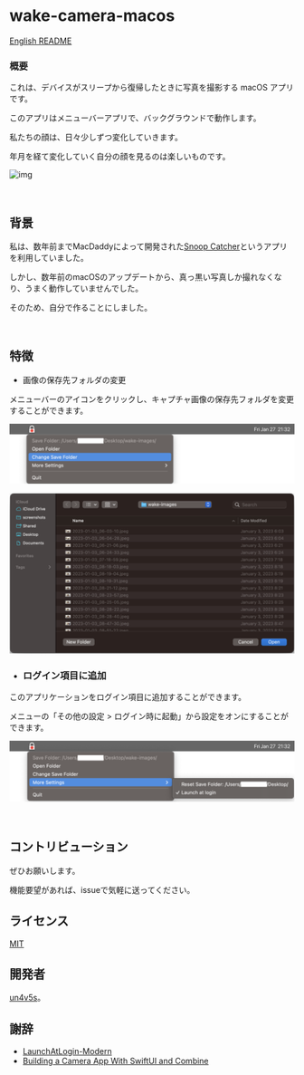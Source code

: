 wake-camera-macos
====

[English README](README.md)

### 概要

これは、デバイスがスリープから復帰したときに写真を撮影する macOS アプリです。

このアプリはメニューバーアプリで、バックグラウンドで動作します。

私たちの顔は、日々少しずつ変化していきます。

年月を経て変化していく自分の顔を見るのは楽しいものです。

![img](./readme_imgs/demo.gif)

<br>

## 背景

私は、数年前までMacDaddyによって開発された[Snoop Catcher](https://macdaddy.io/snoop-catcher/)というアプリを利用していました。

しかし、数年前のmacOSのアップデートから、真っ黒い写真しか撮れなくなり、うまく動作していませんでした。

そのため、自分で作ることにしました。

<br>

## 特徴

- 画像の保存先フォルダの変更

メニューバーのアイコンをクリックし、キャプチャ画像の保存先フォルダを変更することができます。

![img](./readme_imgs/readme-imgs_menubar_1.png)

![img](./readme_imgs/readme-imgs_change_save_folder.png)

- ### ログイン項目に追加

このアプリケーションをログイン項目に追加することができます。

メニューの「その他の設定 > ログイン時に起動」から設定をオンにすることができます。

![img](./readme_imgs/readme-imgs_menubar_2.png)

<br>

## コントリビューション

ぜひお願いします。

機能要望があれば、issueで気軽に送ってください。

## ライセンス

[MIT](https://github.com/tcnksm/tool/blob/master/LICENCE)

## 開発者

[un4v5s](https://github.com/un4v5s)。


## 謝辞

- [LaunchAtLogin-Modern](https://github.com/sindresorhus/LaunchAtLogin-Modern)
- [Building a Camera App With SwiftUI and Combine](https://www.kodeco.com/26244793-building-a-camera-app-with-swiftui-and-combine)
